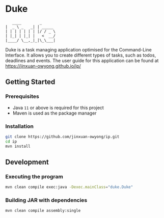 # Duke 

```
   ____        _        
|  _ \ _   _| | _____ 
| | | | | | | |/ / _ \
| |_| | |_| |   <  __/
|____/ \__,_|_|\_\___|
```
Duke is a task managing application optimised for the Command-Line Interface.
It allows you to create different types of tasks, such as todos, deadlines and events. The user guide for this application can be found at https://jinxuan-owyong.github.io/ip/

## Getting Started

### Prerequisites
- Java `11` or above is required for this project
- Maven is used as the package manager

### Installation
```sh
git clone https://github.com/jinxuan-owyong/ip.git
cd ip
mvn install
```

## Development
### Executing the program
```sh
mvn clean compile exec:java -Dexec.mainClass="duke.Duke"
```

### Building JAR with dependencies
```sh
mvn clean compile assembly:single
```
